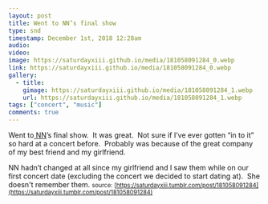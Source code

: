 ```yaml
---
layout: post
title: Went to NN’s final show  
type: snd
timestamp: December 1st, 2018 12:28am
audio: 
video: 
image: https://saturdayxiii.github.io/media/181058091284_0.webp
link: https://saturdayxiii.github.io/media/181058091284_0.webp
gallery:
  - title: 
    gimage: https://saturdayxiii.github.io/media/181058091284_1.webp
    url: https://saturdayxiii.github.io/media/181058091284_1.webp
tags: ["concert", "music"]
comments: true
---
```

Went to[ NN](https://nnedmonton.bandcamp.com)’s final show.  It was great.  Not sure if I’ve ever gotten “in to it” so hard at a concert before.  Probably was because of the great company of my best friend and my girlfriend.  

NN hadn’t changed at all since my girlfriend and I saw them while on our first concert date (excluding the concert we decided to start dating at).  She doesn't remember them.
<small>source: [https://saturdayxiii.tumblr.com/post/181058091284](https://saturdayxiii.tumblr.com/post/181058091284)</small>